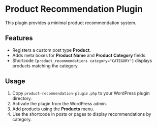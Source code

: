 # Product Recommendation Plugin

This plugin provides a minimal product recommendation system.

## Features

- Registers a custom post type **Product**.
- Adds meta boxes for **Product Name** and **Product Category** fields.
- Shortcode `[product_recommendations category="CATEGORY"]` displays products matching the category.

## Usage

1. Copy `product-recommendation-plugin.php` to your WordPress plugin directory.
2. Activate the plugin from the WordPress admin.
3. Add products using the **Products** menu.
4. Use the shortcode in posts or pages to display recommendations by category.


